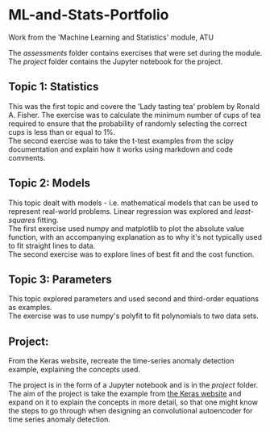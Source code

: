 # ML-and-Stats-Portfolio
Work from the 'Machine Learning and Statistics' module, ATU

The *assessments* folder contains exercises that were set during the module.<br>
The *project* folder contains the Jupyter notebook for the project.


## Topic 1: Statistics

This was the first topic and covere the 'Lady tasting tea' problem by Ronald A. Fisher.
The exercise was to calculate the minimum number of cups of tea required to ensure that the probability of randomly selecting the correct cups is less than or equal to 1%.<br>
The second exercise was to take the t-test examples from the scipy documentation and explain how it works using markdown and code comments.

## Topic 2: Models

This topic dealt with models - i.e. mathematical models that can be used to represent real-world problems.
Linear regression was explored and *least-squares* fitting.<br>
The first exercise used numpy and matplotlib to plot the absolute value function, with an accompanying explanation as to why it's not typically used to fit straight lines to data.<br>
The second exercise was to explore lines of best fit and the cost function.<br>

## Topic 3: Parameters

This topic explored parameters and used second and third-order equations as examples.<br>
The exercise was to use numpy's polyfit to fit polynomials to two data sets.<br>


## Project: 

From the Keras website, recreate the time-series anomaly detection example, explaining the concepts used.<br>

The project is in the form of a Jupyter notebook and is in the *project* folder.<br>
The aim of the project is take the example from [the Keras website](https://keras.io/examples/timeseries/timeseries_anomaly_detection/) and 
expand on it to explain the concepts in more detail, so that one might know the steps to go through when designing an convolutional 
autoencoder for time series anomaly detection.
